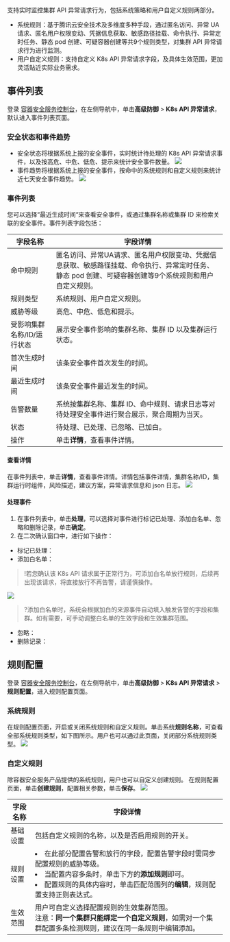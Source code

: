 支持实时监控集群 API 异常请求行为，包括系统策略和用户自定义规则两部分。
- 系统规则：基于腾讯云安全技术及多维度多种手段，通过匿名访问、异常 UA 请求、匿名用户权限变动、凭据信息获取、敏感路径挂载、命令执行、异常定时任务、静态 pod 创建、可疑容器创建等共9个规则类型，对集群 API 异常请求行为进行监测。
-  用户自定义规则：支持自定义 K8s API 异常请求字段，及具体生效范围，更加灵活贴近实际业务需求。

## 事件列表
登录 [容器安全服务控制台](https://console.cloud.tencent.com/tcss)，在左侧导航中，单击**高级防御** > **K8s API 异常请求**，默认进入事件列表页面。

### 安全状态和事件趋势
- 安全状态将根据系统上报的安全事件，实时统计待处理的 K8s API 异常请求事件，以及按高危、中危、低危、提示来统计安全事件数量。
![](https://qcloudimg.tencent-cloud.cn/raw/f118bc351fbf3f1230e514c7179f81ad.png)
- 事件趋势将根据系统上报的安全事件，按命中的系统规则和自定义规则来统计近七天安全事件趋势。
![](https://qcloudimg.tencent-cloud.cn/raw/7f7de4d8e9e8a7843a53f6f953acbbc6.png)

### 事件列表
您可以选择“最近生成时间“来查看安全事件，或通过集群名称或集群 ID 来检索关联的安全事件。事件列表字段包括：

| 字段名称                   | 字段详情                                                     |
| -------------------------- | ------------------------------------------------------------ |
| 命中规则                   | 匿名访问、异常UA请求、匿名用户权限变动、凭据信息获取、敏感路径挂载、命令执行、异常定时任务、静态 pod 创建、可疑容器创建等9个系统规则和用户自定义规则。 |
| 规则类型                   | 系统规则、用户自定义规则。                                   |
| 威胁等级                   | 高危、中危、低危和提示。                                 |
| 受影响集群名称/ID/运行状态 | 展示安全事件影响的集群名称、集群 ID 以及集群运行状态。       |
| 首次生成时间               | 该条安全事件首次发生的时间。                                 |
| 最近生成时间               | 该条安全事件最近发生的时间。                                 |
| 告警数量                   | 系统按集群名称、集群 ID、命中规则、请求日志等对待处理安全事件进行聚合展示，聚合周期为当天。 |
| 状态                       | 待处理、已处理、已忽略、已加白。                         |
| 操作                       | 单击**详情**，查看事件详情。                                 |

#### 查看详情
在事件列表中，单击**详情**，查看事件详情。详情包括事件详情，集群名称/ID，集群运行时组件，风险描述，建议方案，异常请求信息和 json 日志。
![](https://qcloudimg.tencent-cloud.cn/raw/d0ba966c8e996b044bbfac02c9d15575.png)


#### 处理事件
1. 在事件列表中，单击**处理**，可以选择对事件进行标记已处理、添加白名单、忽略和删除记录，单击**确定**。
2. 在二次确认窗口中，进行如下操作：
 - 标记已处理：
 - 添加白名单：
>!若您确认该 K8s API 请求属于正常行为，可添加白名单放行规则，后续再出现该请求，将直接放行不再告警，请谨慎操作。
>
![](https://qcloudimg.tencent-cloud.cn/raw/0f930d841c6af7123228d4a3a4974129.png)
>?添加白名单时，系统会根据加白的来源事件自动填入触发告警的字段和集群。如有需要，可手动调整白名单的生效字段和生效集群范围。
 - 忽略：
 - 删除记录：
 
##  规则配置
登录 [容器安全服务控制台](https://console.cloud.tencent.com/tcss)，在左侧导航中，单击**高级防御** > **K8s API 异常请求** > **规则配置**，进入规则配置页面。

### 系统规则
在规则配置页面，开启或关闭系统规则和自定义规则。单击系统**规则名称**，可查看全部系统规则类型，如下图所示。用户也可以通过此页面，关闭部分系统规则类型。
![](https://qcloudimg.tencent-cloud.cn/raw/690fb1bc3c9147c4d3f5cd5bc2a72058.png)

### 自定义规则
除容器安全服务产品提供的系统规则，用户也可以自定义创建规则。
在规则配置页面，单击**创建规则**，配置相关参数，单击**保存**。
![](https://qcloudimg.tencent-cloud.cn/raw/aab38111ccdf4a554aa5a565b4507890.png)

| 字段名称 | 字段详情                                                     |
| -------- | ------------------------------------------------------------ |
| 基础设置 | 包括自定义规则的名称，以及是否启用规则的开关。               |
| 规则设置 | <li>在此部分配置告警和放行的字段，配置告警字段时需同步配置规则的威胁等级。</li><li>当配置内容多条时，单击下方的**添加规则**即可。</li><li>配置规则的具体内容时，单击匹配范围列的**编辑**，规则配置支持正则表达式。 |
| 生效范围 | 用户可自定义选择配置规则的生效集群范围。<br>注意：**同一个集群只能绑定一个自定义规则**，如需对一个集群配置多条检测规则，建议在同一条规则中编辑添加。 |

